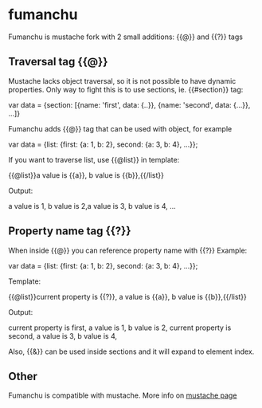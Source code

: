 # fumanchu

Fumanchu is mustache fork with 2 small additions: {{@}} and {{?}} tags

## Traversal tag {{@}}

Mustache lacks object traversal, so it is not possible to have dynamic properties.
Only way to fight this is to use sections, ie. {{#section}} tag:

var data = {section: [{name: 'first', data: {..}}, {name: 'second', data: {...}}, ...]}

Fumanchu adds {{@}} tag that can be used with object, for example

var data = {list: {first: {a: 1, b: 2}, second: {a: 3, b: 4}, ...}};

If you want to traverse list, use {{@list}} in template:

{{@list}}a value is {{a}}, b value is {{b}},{{/list}}

Output:

a value is 1, b value is 2,a value is 3, b value is 4, ...

## Property name tag {{?}}

When inside {{@}} you can reference property name with {{?}}
Example:

var data = {list: {first: {a: 1, b: 2}, second: {a: 3, b: 4}, ...}};

Template:

{{@list}}current property is {{?}}, a value is {{a}}, b value is {{b}},{{/list}}

Output:

current property is first, a value is 1, b value is 2, current property is second, a value is 3, b value is 4,

Also, {{&}} can be used inside sections and it will expand to element index.

## Other

Fumanchu is compatible with mustache. More info on [mustache page](https://github.com/janl/mustache.js)
